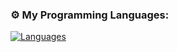 ### ⚙️ My Programming Languages: 
<div> 
 
<a href="https://github.com/theDmitr" align="left"><img src="https://github.com/anuraghazra/github-readme-stats/blob/master/api/top-langs/?username=theDmitr&langs_count=100&title_color=0891b2&text_color=ffffff&icon_color=0891b2&bg_color=1c1917&hide_border=true&locale=en&custom_title=Top%20%Languages" alt="Languages" /></a> 
</div>
